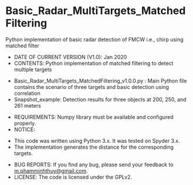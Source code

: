# Basic_Radar_MultiTargets_MatchedFiltering
Python implementation of basic radar detection of FMCW i.e., chirp using matched filter

* DATE OF CURRENT VERSION (V1.0): Jan 2020 
* CONTENTS: Python implementation of matched filtering to detect multiple targets
- Basic_Radar_MultiTargets_MatchedFiltering_v1.0.0.py : Main Python file contains the scenario of three targets and basic detection using correlation
- Snapshot_example: Detection results for three objects at 200, 250, and 261 meters
* REQUIREMENTS: Numpy library must be available and configured properly. 
* NOTICE:
- This code was written using Python 3.x. It was tested on Spyder 3.x. 
- The implementation generates the distance for the corresponding targets.
* BUG REPORTS: If you find any bug, please send your feedback to m.phamminhthuy@gmail.com.
* LICENSE: The code is licensed under the GPLv2.
